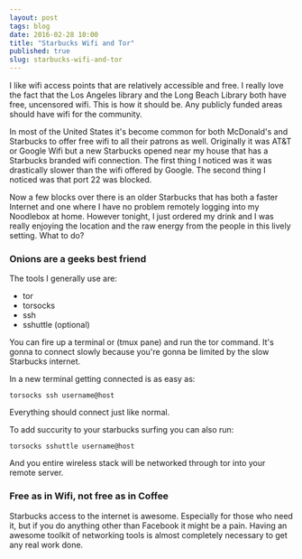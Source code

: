 ```yaml
---
layout: post
tags: blog
date: 2016-02-28 10:00
title: "Starbucks Wifi and Tor"
published: true
slug: starbucks-wifi-and-tor
---
```


I like wifi access points that are relatively accessible and free. I really love the fact that the Los Angeles library and the Long Beach Library both have free, uncensored wifi. This is how it should be. Any publicly funded areas should have wifi for the community.

In most of the United States it's become common for both McDonald's and Starbucks to offer free wifi to all their patrons as well. Originally it was AT&T or Google Wifi but a new Starbucks opened near my house that has a Starbucks branded wifi connection. The first thing I noticed was it was drastically slower than the wifi offered by Google. The second thing I noticed was that port 22 was blocked.

Now a few blocks over there is an older Starbucks that has both a faster Internet and one where I have no problem remotely logging into my Noodlebox at home. However tonight, I just ordered my drink and I was really enjoying the location and the raw energy from the people in this lively setting. What to do?

### Onions are a geeks best friend

The tools I generally use are:

* tor
* torsocks
* ssh
* sshuttle (optional)

You can fire up a terminal or (tmux pane) and run the tor command. It's gonna to connect slowly because you're gonna be limited by the slow Starbucks internet.

In a new terminal getting connected is as easy as:

```
torsocks ssh username@host
```

Everything should connect just like normal.

To add succurity to your starbucks surfing you can also run:

```
torsocks sshuttle username@host
```

And you entire wireless stack will be networked through tor into your remote server.

### Free as in Wifi, not free as in Coffee

Starbucks access to the internet is awesome. Especially for those who need it, but if you do anything other than Facebook it might be a pain. Having an awesome toolkit of networking tools is almost completely necessary to get any real work done.
